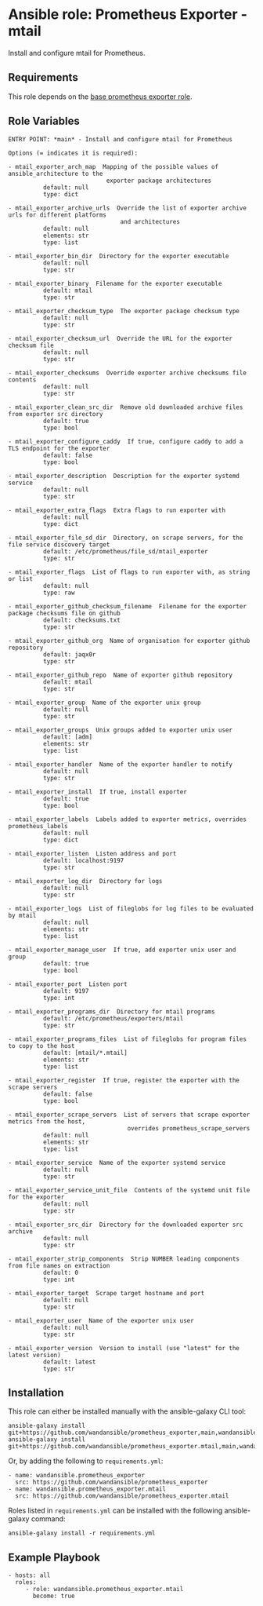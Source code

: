 Ansible role: Prometheus Exporter - mtail
=========================================

Install and configure mtail for Prometheus.

Requirements
------------

This role depends on the [base prometheus exporter role](https://github.com/wandansible/prometheus_exporter).


Role Variables
--------------

```
ENTRY POINT: *main* - Install and configure mtail for Prometheus

Options (= indicates it is required):

- mtail_exporter_arch_map  Mapping of the possible values of ansible_architecture to the
                            exporter package architectures
          default: null
          type: dict

- mtail_exporter_archive_urls  Override the list of exporter archive urls for different platforms
                                and architectures
          default: null
          elements: str
          type: list

- mtail_exporter_bin_dir  Directory for the exporter executable
          default: null
          type: str

- mtail_exporter_binary  Filename for the exporter executable
          default: mtail
          type: str

- mtail_exporter_checksum_type  The exporter package checksum type
          default: null
          type: str

- mtail_exporter_checksum_url  Override the URL for the exporter checksum file
          default: null
          type: str

- mtail_exporter_checksums  Override exporter archive checksums file contents
          default: null
          type: str

- mtail_exporter_clean_src_dir  Remove old downloaded archive files from exporter src directory
          default: true
          type: bool

- mtail_exporter_configure_caddy  If true, configure caddy to add a TLS endpoint for the exporter
          default: false
          type: bool

- mtail_exporter_description  Description for the exporter systemd service
          default: null
          type: str

- mtail_exporter_extra_flags  Extra flags to run exporter with
          default: null
          type: dict

- mtail_exporter_file_sd_dir  Directory, on scrape servers, for the file service discovery target
          default: /etc/prometheus/file_sd/mtail_exporter
          type: str

- mtail_exporter_flags  List of flags to run exporter with, as string or list
          default: null
          type: raw

- mtail_exporter_github_checksum_filename  Filename for the exporter package checksums file on github
          default: checksums.txt
          type: str

- mtail_exporter_github_org  Name of organisation for exporter github repository
          default: jaqx0r
          type: str

- mtail_exporter_github_repo  Name of exporter github repository
          default: mtail
          type: str

- mtail_exporter_group  Name of the exporter unix group
          default: null
          type: str

- mtail_exporter_groups  Unix groups added to exporter unix user
          default: [adm]
          elements: str
          type: list

- mtail_exporter_handler  Name of the exporter handler to notify
          default: null
          type: str

- mtail_exporter_install  If true, install exporter
          default: true
          type: bool

- mtail_exporter_labels  Labels added to exporter metrics, overrides prometheus_labels
          default: null
          type: dict

- mtail_exporter_listen  Listen address and port
          default: localhost:9197
          type: str

- mtail_exporter_log_dir  Directory for logs
          default: null
          type: str

- mtail_exporter_logs  List of fileglobs for log files to be evaluated by mtail
          default: null
          elements: str
          type: list

- mtail_exporter_manage_user  If true, add exporter unix user and group
          default: true
          type: bool

- mtail_exporter_port  Listen port
          default: 9197
          type: int

- mtail_exporter_programs_dir  Directory for mtail programs
          default: /etc/prometheus/exporters/mtail
          type: str

- mtail_exporter_programs_files  List of fileglobs for program files to copy to the host
          default: [mtail/*.mtail]
          elements: str
          type: list

- mtail_exporter_register  If true, register the exporter with the scrape servers
          default: false
          type: bool

- mtail_exporter_scrape_servers  List of servers that scrape exporter metrics from the host,
                                  overrides prometheus_scrape_servers
          default: null
          elements: str
          type: list

- mtail_exporter_service  Name of the exporter systemd service
          default: null
          type: str

- mtail_exporter_service_unit_file  Contents of the systemd unit file for the exporter
          default: null
          type: str

- mtail_exporter_src_dir  Directory for the downloaded exporter src archive
          default: null
          type: str

- mtail_exporter_strip_components  Strip NUMBER leading components from file names on extraction
          default: 0
          type: int

- mtail_exporter_target  Scrape target hostname and port
          default: null
          type: str

- mtail_exporter_user  Name of the exporter unix user
          default: null
          type: str

- mtail_exporter_version  Version to install (use "latest" for the latest version)
          default: latest
          type: str
```

Installation
------------

This role can either be installed manually with the ansible-galaxy CLI tool:

    ansible-galaxy install git+https://github.com/wandansible/prometheus_exporter,main,wandansible.prometheus_exporter
    ansible-galaxy install git+https://github.com/wandansible/prometheus_exporter.mtail,main,wandansible.prometheus_exporter.mtail
     
Or, by adding the following to `requirements.yml`:

    - name: wandansible.prometheus_exporter
      src: https://github.com/wandansible/prometheus_exporter
    - name: wandansible.prometheus_exporter.mtail
      src: https://github.com/wandansible/prometheus_exporter.mtail

Roles listed in `requirements.yml` can be installed with the following ansible-galaxy command:

    ansible-galaxy install -r requirements.yml

Example Playbook
----------------

    - hosts: all
      roles:
         - role: wandansible.prometheus_exporter.mtail
           become: true
